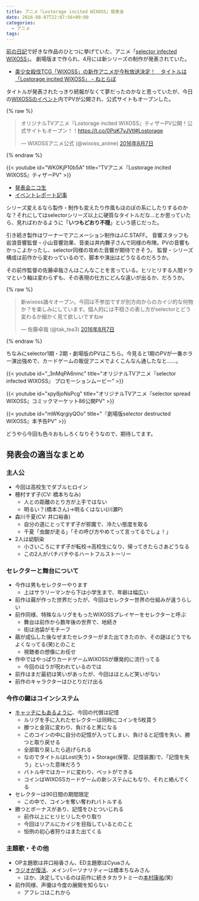 ```yaml
---
title: アニメ『Lostorage incited WIXOSS』発表会
date: 2016-08-07T22:07:56+09:00
categories:
  - アニメ
tags:
---
```


[前の日記](https://shimoju.jp/2016/08/04/anime/)で好きな作品のひとつに挙げていた、アニメ「[selector infected WIXOSS](http://selector-wixoss.com/)」。
劇場版まで作られ、4月には新シリーズの制作が発表されていた。

- [美少女殺伐TCG「WIXOSS」の新作アニメが今秋放送決定！　タイトルは「Lostorage incited WIXOSS」 - ねとらぼ](http://nlab.itmedia.co.jp/nl/articles/1604/16/news036.html)

タイトルが発表されたっきり続報がなくて夢だったのかなと思っていたが、今日の[WIXOSSのイベント](http://www.takaratomy.co.jp/products/wixoss/event/160520_01/)内でPVが公開され、公式サイトもオープンした。

{% raw %}
<blockquote class="twitter-tweet" data-lang="ja"><p lang="ja" dir="ltr">オリジナルTVアニメ『Lostorage incited WIXOSS』ティザーPV公開！公式サイトもオープン！！<a href="https://t.co/0PqK7vJVtl">https://t.co/0PqK7vJVtl</a><a href="https://twitter.com/hashtag/Lostorage?src=hash">#Lostorage</a></p>&mdash; WIXOSSアニメ公式 (@wixoss_anime) <a href="https://twitter.com/wixoss_anime/status/762153069207363585">2016年8月7日</a></blockquote>
<script async src="//platform.twitter.com/widgets.js" charset="utf-8"></script>
{% endraw %}

{{< youtube id="WK0KjP10b5A" title="TVアニメ『Lostorage incited WIXOSS』ティザーPV" >}}

- [発表会ニコ生](http://live.nicovideo.jp/watch/lv271961001)
- [イベントレポート記事](http://tocage.jp/pages/1470554062.html)

シリーズ変えるなら製作・制作も変えたり作風もほのぼの系にしたりするのかな？それにしてはselectorシリーズ以上に硬質なタイトルだな…とか思っていたら、見ればわかるように「**いつもどおり不穏**」という感じだった。

引き続き製作はワーナーでアニメーション制作はJ.C.STAFF。
音響スタッフも岩浪音響監督・小山音響効果、音楽は井内舞子さんで同様の布陣。PVの音響もかっこよかったし、selector同様の攻めた音響が期待できそう。
監督・シリーズ構成は前作から変わっているので、脚本や演出はどうなるのだろうか。

その前作監督の佐藤卓哉さんはこんなことを言っている。ヒリヒリする人間ドラマという軸は変わらずも、その表現の仕方にどんな違いが出るか、だろうか。

{% raw %}
<blockquote class="twitter-tweet" data-lang="ja"><p lang="ja" dir="ltr">新wixoss諸々オープン。今回は不参加ですが別方向からのカイジ的な何物か？を楽しみにしています。個人的には不穏さの表し方がselectorとどう変わるか細かく見て欲しいですねw</p>&mdash; 佐藤卓哉 (@tak_tea3) <a href="https://twitter.com/tak_tea3/status/762171577521741826">2016年8月7日</a></blockquote>
<script async src="//platform.twitter.com/widgets.js" charset="utf-8"></script>
{% endraw %}

ちなみにselector1期・2期・劇場版のPVはこちら。今見ると1期のPVが一番ホラー演出強めで、カードゲームの販促アニメでよくこんなん通したなと……。

{{< youtube id="_3nMqPA6nmc" title="オリジナルTVアニメ『selector infected WIXOSS』 プロモーションムービー" >}}

{{< youtube id="xpy8joNsPcg" title="オリジナルTVアニメ『selector spread WIXOSS』コミックマーケット86公開PV" >}}

{{< youtube id="mWKqrgiyQOo" title="『劇場版selector destructed WIXOSS』本予告PV" >}}

どうやら今回も色々おもしろくなりそうなので、期待してます。

## 発表会の適当なまとめ

### 主人公

- 今回は高校生でダブルヒロイン
- 穂村すず子(CV: 橋本ちなみ)
  - 人との距離のとり方が上手ではない
  - 明るい？(橋本さん)→明るくはない(川瀬P)
- 森川千夏(CV: 井口裕香)
  - 自分の道にとってすず子が邪魔で、冷たい態度を取る
  - 千夏「虫酸が走る」「その呼び方やめてって言ってるでしょ！」
- 2人は幼馴染
  - 小さいころにすず子が転校→高校生になり、帰ってきたらさあどうなる
  - この2人がバチバチやるハートフルストーリー

### セレクターと舞台について

- 今作は男もセレクターやります
  - 上はサラリーマンから下は小学生まで、年齢は幅広い
- 前作は繭が作った世界だったが、今回はセレクター世界の仕組みが違うらしい
- 前作同様、特殊なルリグをもったWIXOSSプレイヤーをセレクターと呼ぶ
  - 舞台は前作から数年後の世界で、地続き
  - 街は池袋がモチーフ
- 繭が成仏した後なぜまたセレクターがまた出てきたのか、その謎はどうでもよくなってる(笑)とのこと
  - 視聴者の想像にお任せ
- 作中ではやっぱりカードゲームWIXOSSが爆発的に流行ってる
  - 今回のほうが呪われているのでは
- 前作はまだ最初は笑いがあったが、今回はほとんど笑いがない
- 前作のキャラクターはひとりだけ出る

### 今作の鍵はコインシステム

- [キャッチにもあるように](http://lostorage-wixoss.com/)、今回の代償は記憶
  - ルリグを手に入れたセレクターは同時にコインを5枚貰う
  - 勝つと金貨に変わり、負けると黒になる
  - このコインの中に自分の記憶が入ってしまい、負けると記憶を失い、勝つと取り戻せる
  - 全部取り戻したら逃げられる
  - なのでタイトルはLost(失う) + Storage(保管、記憶装置)で、「記憶を失う」といった意味だろう
  - バトル中ではカードに変わり、ベットができる
  - コインはWIXOSSカードゲームの新システムにもなり、それと絡んでくる
- セレクターは90日間の期間限定
  - この中で、コインを奪い奪われバトルする
- 勝つとボーナスがあり、記憶をひとついじれる
  - 前作以上にヒリヒリしたやり取り
  - 今回はリアルにカイジを目指しているとのこと
  - 恒例の初心者狩りはまた出てくる

### 主題歌・その他

- OP主題歌は井口裕香さん、ED主題歌はCyuaさん
- [ラジオが復活](http://www.onsen.ag/program/lostorage/)、メインパーソナリティーは橋本ちなみさん
  - ほか、決定しているのは前作に続きタカラトミーの[本村康祐](http://dic.nicovideo.jp/a/%E6%9C%AC%E6%9D%91%E5%BA%B7%E7%A5%90)(笑)
- 前作同様、声優は今度の展開を知らない
  - アフレコはこれから
